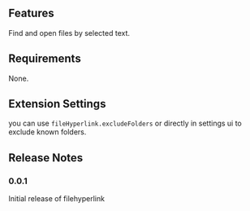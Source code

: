 ## Features

Find and open files by selected text.

## Requirements

None.

## Extension Settings

you can use `fileHyperlink.excludeFolders` or directly in settings ui to exclude known folders.

## Release Notes

### 0.0.1

Initial release of filehyperlink